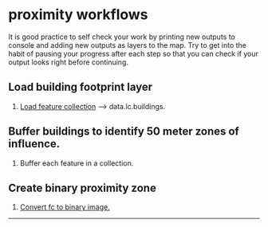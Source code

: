 # __proximity workflows__  

It is good practice to self check your work by printing new outputs to console and adding new outputs as layers to the map. Try to get into the habit of pausing your progress after each step so that you can check if your output looks right before continuing. 

## Load building footprint layer

1. [Load feature collection][load-fc] --> data.lc.buildings. 

## Buffer buildings to identify 50 meter zones of influence.   

1. Buffer each feature in a collection. 

## Create binary proximity zone

1. [Convert fc to binary image.][convert-fc-binary]


---  

[load-data-module]: ../methods/load-modules.md#data-module 
[load-task-module]: ../methods/load-modules.md#tasks-module

[load-fc]: ../methods/load-data.md#feature-collection-from-address 
[load-ic]: ../methods/load-data.md#image-collection-from-address  
[load-i]: ../methods/load-data.md#image-from-address

[print-first]: ../methods/inspect-properties.md#print-first-feature-in-fc
[print-unique]: ../methods/inspect-properties.md#print-unique-values-in-fc  
[print-size]: ../methods/inspect-properties.md#print-size-of-collection


[filter-collection]: ../methods/filter-collection.md#by-attribute  
[filter-bounds]: ../methods/filter-collection.md#by-bounds  

[convert-fc-binary]: ../methods/convert-data-model.md#feature-collection-to-binary  

[area-fc-acres]: ../methods/area.md#acres-of-each-feature-in-collection  
[area-fc-sq-km]: ../methods/area.md#sq-km-of-each-feature-in-collection      

[pixel-area]: ../methods/area.md#make-pixel-area-image    


[sum-table]: ../methods/aggregate-table.md#sum-the-values-in-a-table-column  
[dissolve-by-prop]: ../methods/aggregate-table.md#dissolve-features-in-collection-by-property  


[erase-local]: ../methods/local-operations.md#erase-values-at-locations-with-binary  

[zonal-sum]: ../methods/zonal-operations.md#zonal-summary-of-dough-within-cutters  